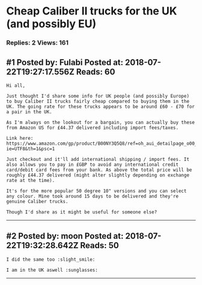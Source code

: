 # Cheap Caliber II trucks for the UK (and possibly EU)

### Replies: 2 Views: 161

## \#1 Posted by: Fulabi Posted at: 2018-07-22T19:27:17.556Z Reads: 60

```
Hi all,

Just thought I'd share some info for UK people (and possibly Europe) to buy Caliber II trucks fairly cheap compared to buying them in the UK. The going rate for these trucks appears to be around £60 - £70 for a pair in the UK.

As I'm always on the lookout for a bargain, you can actually buy these from Amazon US for £44.37 delivered including import fees/taxes.

Link here: https://www.amazon.com/gp/product/B00NY3Q5Q8/ref=oh_aui_detailpage_o00_s00?ie=UTF8&th=1&psc=1

Just checkout and it'll add international shipping / import fees. It also allows you to pay in £GBP to avoid any international credit card/debit card fees from your bank. As above the total price will be roughly £44.37 delivered (might alter slightly depending on exchange rate at the time).

It's for the more popular 50 degree 10" versions and you can select any colour. Mine took around 15 days to be delivered and they're genuine Caliber trucks.

Though I'd share as it might be useful for someone else?
```

---
## \#2 Posted by: moon Posted at: 2018-07-22T19:32:28.642Z Reads: 50

```
I did the same too :slight_smile:

I am in the UK aswell :sunglasses:
```

---
